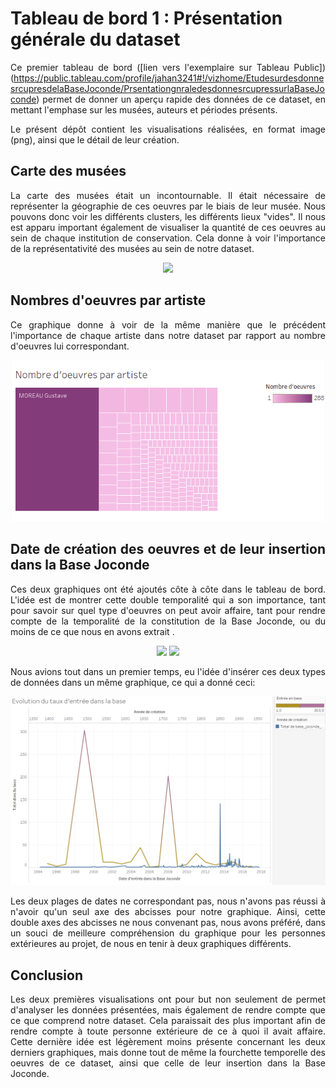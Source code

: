 # Tableau de bord 1 : Présentation générale du dataset

<div align="justify">

Ce premier tableau de bord ([lien vers l'exemplaire sur Tableau Public]) (https://public.tableau.com/profile/jahan3241#!/vizhome/EtudesurdesdonnesrcupresdelaBaseJoconde/PrsentationgnraledesdonnesrcupressurlaBaseJoconde) permet de donner un aperçu rapide des données de ce dataset, en mettant l'emphase sur les musées, auteurs et périodes présents.

Le présent dépôt contient les visualisations réalisées, en format image (png), ainsi que le détail de leur création.
## Carte des musées
La carte des musées était un incontournable. Il était nécessaire de représenter la géographie de ces oeuvres par le biais de leur musée. Nous pouvons donc voir les différents clusters, les différents lieux "vides". Il nous est apparu important également de visualiser la quantité de ces oeuvres au sein de chaque institution de conservation. Cela donne à voir l'importance de la représentativité des musées au sein de notre dataset.

<p align="center">
<img src="Carte_Musées.png" width="500"/>
</p>

## Nombres d'oeuvres par artiste
Ce graphique donne à voir de la même manière que le précédent l'importance de chaque artiste dans notre dataset par rapport au nombre d'oeuvres lui correspondant.

<p align="center">
<img src="Oeuvres_Artistes.png" width="500"/>
</p>

## Date de création des oeuvres et de leur insertion dans la Base Joconde

Ces deux graphiques ont été ajoutés côte à côte dans le tableau de bord. L'idée est de montrer cette double temporalité qui a son importance, tant pour savoir sur quel type d'oeuvres on peut avoir affaire, tant pour rendre compte de la temporalité de la constitution de la Base Joconde, ou du moins de ce que nous en avons extrait
.
<p align="center">
<img src="Année_creation_temps.png" width="400"/>
<img src="Entrée_base_temps.png" width="400"/>
</p>

Nous avions tout dans un premier temps, eu l'idée d'insérer ces deux types de données dans un même graphique, ce qui a donné ceci:
<p align="center">
<img src="/images/double_graphique_creation_insertion.png" width="700"/>
</p>
Les deux plages de dates ne correspondant pas, nous n'avons pas réussi à n'avoir qu'un seul axe des abcisses pour notre graphique. Ainsi, cette double axes des abcisses ne nous convenant pas, nous avons préféré, dans un souci de meilleure compréhension du graphique pour les personnes extérieures au projet, de nous en tenir à deux graphiques différents.

## Conclusion

Les deux premières visualisations ont pour but non seulement de permet d'analyser les données présentées, mais également de rendre compte que ce que comprend notre dataset. Cela paraissait des plus important afin de rendre compte à toute personne extérieure de ce à quoi il avait affaire.  Cette dernière idée est légèrement moins présente concernant les deux derniers graphiques, mais donne tout de même la fourchette temporelle des oeuvres de ce dataset, ainsi que celle de leur insertion dans la Base Joconde.

</div>
